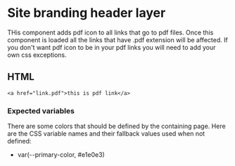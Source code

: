 # Site branding header layer

THis component adds pdf icon to all links that go to pdf files. Once this component is loaded all the links that have .pdf extension will be affected. If you don't want pdf icon to be in your pdf links you will need to add your own css exceptions.

## HTML

```
<a href="link.pdf">this is pdf link</a>

```

### Expected variables

There are some colors that should be defined by the containing page. Here are the CSS variable names and their fallback values used when not defined:


- var(--primary-color, #e1e0e3)

